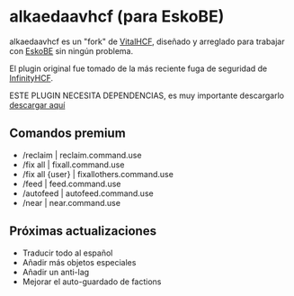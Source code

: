 # alkaedaavhcf (para EskoBE)
alkaedaavhcf es un "fork" de [VitalHCF](https://github.com/ibrymax), diseñado y arreglado para trabajar con [EskoBE](https://github.com/MCPE357/EskoBE/) sin ningún problema.

El plugin original fue tomado de la más reciente fuga de seguridad de [InfinityHCF](https://www.mediafire.com/file/plf054v52pva822/AllHCF.rar/file).

ESTE PLUGIN NECESITA DEPENDENCIAS, es muy importante descargarlo [descargar aquí](https://pasfox.com/HosFD)

## Comandos premium
- /reclaim | reclaim.command.use
- /fix all | fixall.command.use
- /fix all {user} | fixallothers.command.use
- /feed | feed.command.use
- /autofeed | autofeed.command.use
- /near | near.command.use

## Próximas actualizaciones
- Traducir todo al español
- Añadir más objetos especiales
- Añadir un anti-lag
- Mejorar el auto-guardado de factions
